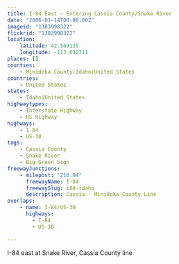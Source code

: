```yaml
---
title: I-84 East - Entering Cassia County/Snake River
date: "2006-01-14T00:00:00Z"
imageid: "1383998322"
flickrid: "1383998322"
location:
    latitude: 42.569135
    longitude: -113.632311
places: []
counties:
    - Minidoka County|Idaho|United States
countries:
    - United States
states:
    - Idaho|United States
highwaytypes:
    - Interstate Highway
    - US Highway
highways:
    - I-84
    - US-30
tags:
    - Cassia County
    - Snake River
    - Big Green Sign
freewayJunctions:
    - milepost: "216.04"
      freewayName: I-84
      freewaySlug: i84-idaho
      description: Cassia - Minidoka County Line
overlaps:
    - name: I-84/US-30
      highways:
        - I-84
        - US-30

---
```

I-84 east at Snake River, Cassia County line